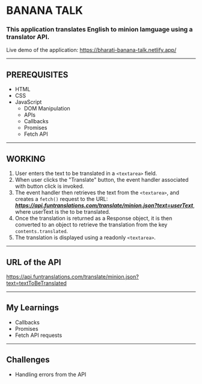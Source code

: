 # BANANA TALK

### This application translates English to minion lamguage using a translator API.
Live demo of the application: https://bharati-banana-talk.netlify.app/
<hr />

## PREREQUISITES
* HTML
* CSS
* JavaScript
  * DOM Manipulation
  * APIs
  * Callbacks
  * Promises
  * Fetch API
  
<hr />

## WORKING
1. User enters the text to be translated in a `<textarea>` field.
2. When user clicks the "Translate" button, the event handler associated with button click is invoked.
3. The event handler then retrieves the text from the `<textarea>`, and creates a `fetch()` request to the URL: ***https://api.funtranslations.com/translate/minion.json?text=userText***, where userText is the to be translated.
4. Once the translation is returned as a Response object, it is then converted to an object to retrieve the translation from the key `contents.translated`.
5. The translation is displayed using a readonly `<textarea>`.

<hr />

## URL of the API
https://api.funtranslations.com/translate/minion.json?text=textToBeTranslated

<hr />

## My Learnings
- Callbacks
- Promises
- Fetch API requests

<hr />

## Challenges
- Handling errors from the API

  
  


